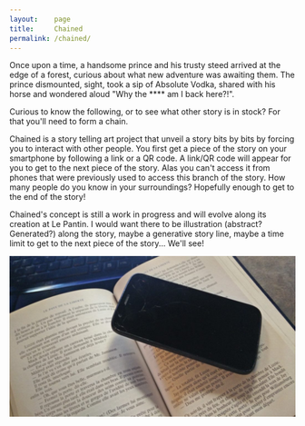 ```yaml
---
layout:    page
title:     Chained
permalink: /chained/
---
```


Once upon a time, a handsome prince and his trusty steed arrived at the edge of a forest, curious about what new adventure was awaiting them. The prince dismounted, sight, took a sip of Absolute Vodka, shared with his horse and wondered aloud "Why the **** am I back here?!".

Curious to know the following, or to see what other story is in stock? For that you'll need to form a chain.

Chained is a story telling art project that unveil a story bits by bits by forcing you to interact with other people. You first get a piece of the story on your smartphone by following a link or a QR code. A link/QR code will appear for you to get to the next piece of the story. Alas you can't access it from phones that were previously used to access this branch of the story. How many people do you know in your surroundings? Hopefully enough to get to the end of the story!

Chained's concept is still a work in progress and will evolve along its creation at Le Pantin. I would want there to be illustration (abstract? Generated?) along the story, maybe a generative story line, maybe a time limit to get to the next piece of the story... We'll see!

![Story making in progress!](/images/chained1.jpg)
